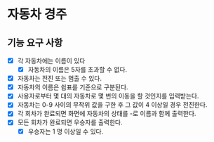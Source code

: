 # 자동차 경주
## 기능 요구 사항
- [X] 각 자동차에는 이름이 있다
  - [X] 자동차의 이름은 5자를 초과할 수 없다.
- [X] 자동차는 전진 또는 멈출 수 있다.
- [X] 자동차의 이름은 쉼표를 기준으로 구분된다.
- [X] 사용자로부터 몇 대의 자동차로 몇 번의 이동을 할 것인지를 입력받는다.
- [X] 자동차는 0-9 사이의 무작위 값을 구한 후 그 값이 4 이상일 경우 전진한다.
- [X] 각 회차가 완료되면 화면에 자동차의 상태를 -로 이름과 함께 출력한다.
- [X] 모든 회차가 완료되면 우승자를 출력한다.
  - [X] 우승자는 1 명 이상일 수 있다.